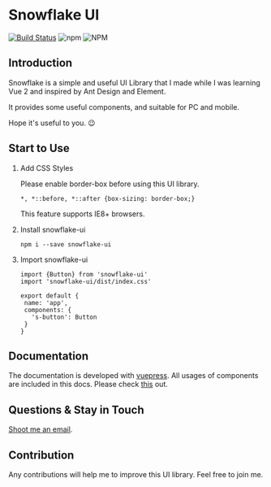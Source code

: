 # Snowflake UI

[![Build Status](https://travis-ci.com/ReformedCola/snowflake-ui.svg?branch=master)](https://travis-ci.com/ReformedCola/snowflake-ui)
![npm](https://img.shields.io/npm/v/snowflake-ui?color=%230a7bbb)
![NPM](https://img.shields.io/npm/l/snowflake-ui)

## Introduction

Snowflake is a simple and useful UI Library that I made while I was learning Vue 2 and inspired by Ant Design and Element.

It provides some useful components, and suitable for PC and mobile.
 
Hope it's useful to you. 😉

## Start to Use

1. Add CSS Styles
    
    Please enable border-box before using this UI library.
    ```
    *, *::before, *::after {box-sizing: border-box;}
    ```
    
    This feature supports IE8+ browsers.
    
2. Install snowflake-ui
    ```
   npm i --save snowflake-ui
   ```
3. Import snowflake-ui
    ```
   import {Button} from 'snowflake-ui'
   import 'snowflake-ui/dist/index.css'
   
   export default {
     name: 'app',
     components: {
       's-button': Button
     }
   }
   ```

## Documentation

The documentation is developed with [vuepress](https://vuepress.vuejs.org/).
All usages of components are included in this docs.
Please check [this](https://horzhiyuan.com/snowflake-ui/) out.

## Questions & Stay in Touch

[Shoot me an email](mailto:zhiyuanfw@gmail.com).

## Contribution

Any contributions will help me to improve this UI library.
Feel free to join me.